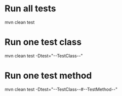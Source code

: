 # Run all tests
mvn clean test

# Run one test class
mvn clean test -Dtest="--TestClass--"

# Run one test method
mvn clean test -Dtest="--TestClass--#--TestMethod--"
